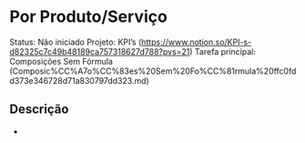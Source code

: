 # Por Produto/Serviço

Status: Não iniciado Projeto: KPI’s (https://www.notion.so/KPI-s-d82325c7c49b48189ca757318627d788?pvs=21) Tarefa principal: Composições Sem Fórmula (Composic%CC%A7o%CC%83es%20Sem%20Fo%CC%81rmula%20ffc0fdd373e346728d71a830797dd323.md)

## Descrição

*
